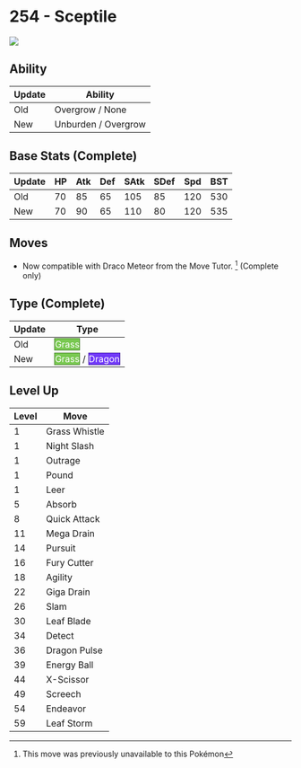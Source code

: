 # 254 - Sceptile
![][254]

## Ability

Update | Ability
---    | ---
Old    | Overgrow / None
New    | Unburden / Overgrow

## Base Stats (Complete)

Update | HP | Atk | Def | SAtk | SDef | Spd | BST
---    | ---| --- | --- | ---  | ---  | --- | ---
Old    | 70 |  85 |  65 |  105  |  85  |  120  |  530
New    | 70 |  90 |  65 |  110  |  80  |  120  |  535

## Moves

 - Now compatible with Draco Meteor from the Move Tutor. [^1] (Complete only)

## Type (Complete)

Update | Type
---    | ---
Old    | <span style="color:white; background:#78C850; border: 1px solid #4E8234">Grass</span>
New    | <span style="color:white; background:#78C850; border: 1px solid #4E8234">Grass</span> / <span style="color:white; background:#7038F8; border: 1px solid #4924A1">Dragon</span>

## Level Up

Level | Move
---   | ---
  1   | Grass Whistle
  1   | Night Slash
  1   | Outrage
  1   | Pound
  1   | Leer
  5   | Absorb
  8   | Quick Attack
 11   | Mega Drain
 14   | Pursuit
 16   | Fury Cutter
 18   | Agility
 22   | Giga Drain
 26   | Slam
 30   | Leaf Blade
 34   | Detect
 36   | Dragon Pulse
 39   | Energy Ball
 44   | X-Scissor
 49   | Screech
 54   | Endeavor
 59   | Leaf Storm



[254]: ../img/pokemon/254.png

[^1]: This move was previously unavailable to this Pokémon